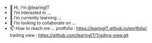 - 👋 Hi, I’m @learingIT
- 👀 I’m interested in ...
- 🌱 I’m currently learning ...
- 💞️ I’m looking to collaborate on ...
- 📫 How to reach me ...
protfolio : https://learingIT.github.io/portfolio/
 trading view : https://github.com/learingIT/Trading-view.git


<!---
learingIT/learingIT is a ✨ special ✨ repository because its `README.md` (this file) appears on your GitHub profile.
You can click the Preview link to take a look at your changes.
--->

